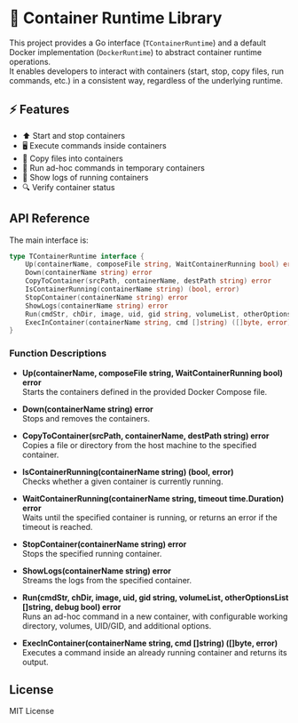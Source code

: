 # 🐳 Container Runtime Library

This project provides a Go interface (`TContainerRuntime`) and a default Docker implementation (`DockerRuntime`) to abstract container runtime operations.  
It enables developers to interact with containers (start, stop, copy files, run commands, etc.) in a consistent way, regardless of the underlying runtime.

## ⚡ Features

- ⬆️ Start and stop containers
- 🖥️ Execute commands inside containers
- 📂 Copy files into containers
- 🏃 Run ad-hoc commands in temporary containers
- 📜 Show logs of running containers
- 🔍 Verify container status

## API Reference

The main interface is:

```go
type TContainerRuntime interface {
    Up(containerName, composeFile string, WaitContainerRunning bool) error
    Down(containerName string) error
    CopyToContainer(srcPath, containerName, destPath string) error
    IsContainerRunning(containerName string) (bool, error)
    StopContainer(containerName string) error
    ShowLogs(containerName string) error
    Run(cmdStr, chDir, image, uid, gid string, volumeList, otherOptionsList []string, debug bool) error
    ExecInContainer(containerName string, cmd []string) ([]byte, error)
}
```

### Function Descriptions

- **Up(containerName, composeFile string, WaitContainerRunning bool) error**  
  Starts the containers defined in the provided Docker Compose file.

- **Down(containerName string) error**  
  Stops and removes the containers.

- **CopyToContainer(srcPath, containerName, destPath string) error**  
  Copies a file or directory from the host machine to the specified container.

- **IsContainerRunning(containerName string) (bool, error)**  
  Checks whether a given container is currently running.

- **WaitContainerRunning(containerName string, timeout time.Duration) error**  
  Waits until the specified container is running, or returns an error if the timeout is reached.

- **StopContainer(containerName string) error**  
  Stops the specified running container.

- **ShowLogs(containerName string) error**  
  Streams the logs from the specified container.

- **Run(cmdStr, chDir, image, uid, gid string, volumeList, otherOptionsList []string, debug bool) error**  
  Runs an ad-hoc command in a new container, with configurable working directory, volumes, UID/GID, and additional options.

- **ExecInContainer(containerName string, cmd []string) ([]byte, error)**  
  Executes a command inside an already running container and returns its output.

## License

MIT License

